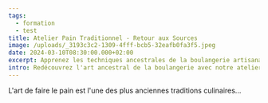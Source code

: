 ```yaml
---
tags:
  - formation
  - test
title: Atelier Pain Traditionnel - Retour aux Sources
image: /uploads/_3193c3c2-1309-4fff-bcb5-32eafb0fa3f5.jpeg
date: 2024-03-10T08:30:00.000+02:00
excerpt: Apprenez les techniques ancestrales de la boulangerie artisanale
intro: Redécouvrez l'art ancestral de la boulangerie avec notre atelier pain traditionnel. Du pétrissage à la cuisson au four à bois, maîtrisez toutes les étapes pour créer des pains authentiques aux saveurs d'antan, dans le respect des traditions françaises.
---
```


L'art de faire le pain est l'une des plus anciennes traditions culinaires...
